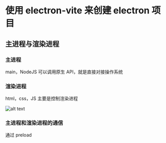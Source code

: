 # 使用 electron-vite 来创建 electron 项目

## 主进程与渲染进程

### 主进程

main，NodeJS
可以调用原生 API，就是直接对接操作系统

### 渲染进程

html，css，JS
主要是控制渲染进程

![alt text](/images/electron-process.png)

### 主进程和渲染进程的通信

通过 preload
